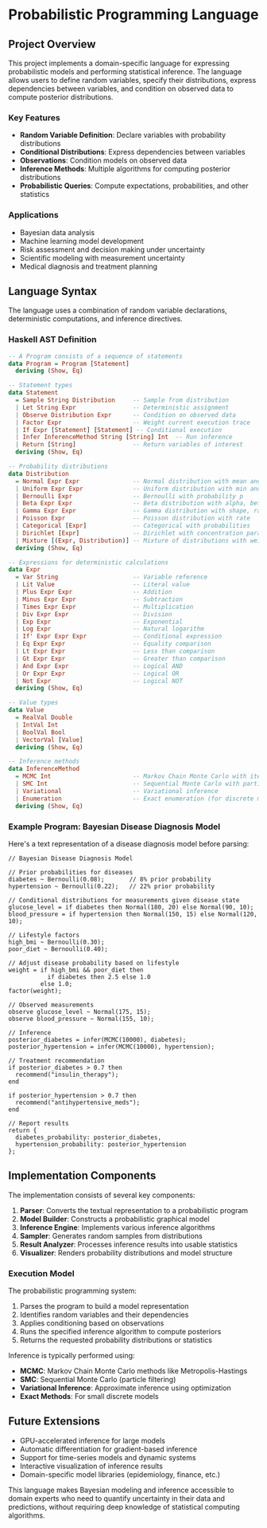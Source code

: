# Probabilistic Programming Language

## Project Overview

This project implements a domain-specific language for expressing probabilistic models and performing statistical inference. The language allows users to define random variables, specify their distributions, express dependencies between variables, and condition on observed data to compute posterior distributions.

### Key Features

- **Random Variable Definition**: Declare variables with probability distributions
- **Conditional Distributions**: Express dependencies between variables
- **Observations**: Condition models on observed data
- **Inference Methods**: Multiple algorithms for computing posterior distributions
- **Probabilistic Queries**: Compute expectations, probabilities, and other statistics

### Applications

- Bayesian data analysis
- Machine learning model development
- Risk assessment and decision making under uncertainty
- Scientific modeling with measurement uncertainty
- Medical diagnosis and treatment planning

## Language Syntax

The language uses a combination of random variable declarations, deterministic computations, and inference directives.

### Haskell AST Definition

```haskell
-- A Program consists of a sequence of statements
data Program = Program [Statement]
  deriving (Show, Eq)

-- Statement types
data Statement
  = Sample String Distribution     -- Sample from distribution
  | Let String Expr                -- Deterministic assignment
  | Observe Distribution Expr      -- Condition on observed data
  | Factor Expr                    -- Weight current execution trace
  | If Expr [Statement] [Statement] -- Conditional execution
  | Infer InferenceMethod String [String] Int  -- Run inference
  | Return [String]                -- Return variables of interest
  deriving (Show, Eq)

-- Probability distributions
data Distribution
  = Normal Expr Expr               -- Normal distribution with mean and std
  | Uniform Expr Expr              -- Uniform distribution with min and max
  | Bernoulli Expr                 -- Bernoulli with probability p
  | Beta Expr Expr                 -- Beta distribution with alpha, beta
  | Gamma Expr Expr                -- Gamma distribution with shape, rate
  | Poisson Expr                   -- Poisson distribution with rate
  | Categorical [Expr]             -- Categorical with probabilities
  | Dirichlet [Expr]               -- Dirichlet with concentration parameters
  | Mixture [(Expr, Distribution)] -- Mixture of distributions with weights
  deriving (Show, Eq)

-- Expressions for deterministic calculations
data Expr
  = Var String                     -- Variable reference
  | Lit Value                      -- Literal value
  | Plus Expr Expr                 -- Addition
  | Minus Expr Expr                -- Subtraction
  | Times Expr Expr                -- Multiplication
  | Div Expr Expr                  -- Division
  | Exp Expr                       -- Exponential
  | Log Expr                       -- Natural logarithm
  | If' Expr Expr Expr             -- Conditional expression
  | Eq Expr Expr                   -- Equality comparison
  | Lt Expr Expr                   -- Less than comparison
  | Gt Expr Expr                   -- Greater than comparison
  | And Expr Expr                  -- Logical AND
  | Or Expr Expr                   -- Logical OR
  | Not Expr                       -- Logical NOT
  deriving (Show, Eq)

-- Value types
data Value
  = RealVal Double
  | IntVal Int
  | BoolVal Bool
  | VectorVal [Value]
  deriving (Show, Eq)

-- Inference methods
data InferenceMethod
  = MCMC Int                       -- Markov Chain Monte Carlo with iterations
  | SMC Int                        -- Sequential Monte Carlo with particles
  | Variational                    -- Variational inference
  | Enumeration                    -- Exact enumeration (for discrete models)
  deriving (Show, Eq)
```

### Example Program: Bayesian Disease Diagnosis Model

Here's a text representation of a disease diagnosis model before parsing:

```
// Bayesian Disease Diagnosis Model

// Prior probabilities for diseases
diabetes ~ Bernoulli(0.08);       // 8% prior probability
hypertension ~ Bernoulli(0.22);   // 22% prior probability

// Conditional distributions for measurements given disease state
glucose_level = if diabetes then Normal(180, 20) else Normal(90, 10);
blood_pressure = if hypertension then Normal(150, 15) else Normal(120, 10);

// Lifestyle factors
high_bmi ~ Bernoulli(0.30);
poor_diet ~ Bernoulli(0.40);

// Adjust disease probability based on lifestyle
weight = if high_bmi && poor_diet then 
           if diabetes then 2.5 else 1.0
         else 1.0;
factor(weight);

// Observed measurements
observe glucose_level ~ Normal(175, 15);
observe blood_pressure ~ Normal(155, 10);

// Inference
posterior_diabetes = infer(MCMC(10000), diabetes);
posterior_hypertension = infer(MCMC(10000), hypertension);

// Treatment recommendation
if posterior_diabetes > 0.7 then
  recommend("insulin_therapy");
end

if posterior_hypertension > 0.7 then
  recommend("antihypertensive_meds");
end

// Report results
return {
  diabetes_probability: posterior_diabetes,
  hypertension_probability: posterior_hypertension
};
```

## Implementation Components

The implementation consists of several key components:

1. **Parser**: Converts the textual representation to a probabilistic program
2. **Model Builder**: Constructs a probabilistic graphical model
3. **Inference Engine**: Implements various inference algorithms
4. **Sampler**: Generates random samples from distributions
5. **Result Analyzer**: Processes inference results into usable statistics
6. **Visualizer**: Renders probability distributions and model structure

### Execution Model

The probabilistic programming system:
1. Parses the program to build a model representation
2. Identifies random variables and their dependencies
3. Applies conditioning based on observations
4. Runs the specified inference algorithm to compute posteriors
5. Returns the requested probability distributions or statistics

Inference is typically performed using:
- **MCMC**: Markov Chain Monte Carlo methods like Metropolis-Hastings
- **SMC**: Sequential Monte Carlo (particle filtering)
- **Variational Inference**: Approximate inference using optimization
- **Exact Methods**: For small discrete models

## Future Extensions

- GPU-accelerated inference for large models
- Automatic differentiation for gradient-based inference
- Support for time-series models and dynamic systems
- Interactive visualization of inference results
- Domain-specific model libraries (epidemiology, finance, etc.)

This language makes Bayesian modeling and inference accessible to domain experts who need to quantify uncertainty in their data and predictions, without requiring deep knowledge of statistical computing algorithms.
